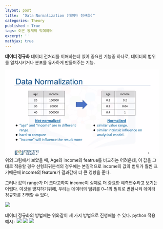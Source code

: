 ```yaml
---
layout: post
title:  "Data Normalization (데이터 정규화)"
categories: Theory
published : True
tags: 이론 통계학 빅데이터 
excerpt: ''
mathjax: true
---
```


**데이터 정규화**
데이터 전처리를 이해하는데 있어 중요한 기능중 하나로, 데이터의 범위를 일치시키거나 분포를 유사하게 만들어주는 기능.

<img src='/images/data-normalization1.png'>
위의 그림에서 보았을 때, Age와 income의 featrue를 비교하는 어려운데, 
이 값을 그대로 적용할 경우 선형회귀분석의 경우에는 본질적으로 income의 값의 범위가 훨씬 크기때문에 
income의 feature가 결과값에 더 큰 영향을 준다.

그러나 값의 range가 더 크다고하여 income이 실제로 더 중요한 예측변수라고 보기는 어렵다. 
이것을 방지하기위해, 우리는 데이터의 범위를 0~1의 범위로 변환시켜 데이터 정규화를 진행할 수 있다.


<img src='{{ "/images/data-normalization2.png"}}'>

데이터 정규화의 방법에는 위와같이 세 가지 방법으로 진행해볼 수 있다.
python 적용 예시 :
<img src='{{ "/images/data-normalization3.png"}}'>
<img src='{{ "/images/data-normalization4.png"}}'>
<img src='{{ "/images/data-normalization5.png"}}'>
